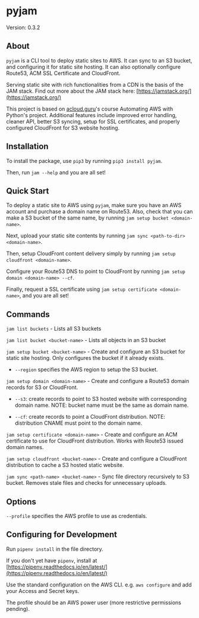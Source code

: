 # pyjam

Version: 0.3.2

## About

`pyjam` is a CLI tool to deploy static sites to AWS. It can sync to an S3 bucket, and configuring it for static site hosting. It can also optionally configure Route53, ACM SSL Certificate and CloudFront.

Serving static site with rich functionalities from a CDN is the basis of the JAM stack. Find out more about the JAM stack here: [https://jamstack.org/](https://jamstack.org/)

This project is based on [acloud.guru](acloud.guru)'s course Automating AWS with Python's project. Additional features include improved error handling, cleaner API, better S3 syncing, setup for SSL certificates, and properly configured CloudFront for S3 website hosting.

## Installation

To install the package, use `pip3` by running `pip3 install pyjam`.

Then, run `jam --help` and you are all set!

## Quick Start

To deploy a static site to AWS using `pyjam`, make sure you have an AWS account and purchase a domain name on Route53. Also, check that you can make a S3 bucket of the same name, by running `jam setup bucket <domain-name>`.

Next, upload your static site contents by running `jam sync <path-to-dir> <domain-name>`.

Then, setup CloudFront content delivery simply by running `jam setup cloudfront <domain-name>`.

Configure your Route53 DNS to point to CloudFront by running `jam setup domain <domain-name> --cf`.

Finally, request a SSL certificate using `jam setup certificate <domain-name>`, and you are all set!

## Commands

`jam list buckets` - Lists all S3 buckets

`jam list bucket <bucket-name>` - Lists all objects in an S3 bucket

`jam setup bucket <bucket-name>` - Create and configure an S3 bucket for static site hosting. Only configures the bucket if it already exists.

- `--region` specifies the AWS region to setup the S3 bucket.

`jam setup domain <domain-name>` - Create and configure a Route53 domain records for S3 or CloudFront.

- `--s3`: create records to point to S3 hosted website with corresponding domain name. NOTE: bucket name must be the same as domain name.

- `--cf`: create records to point a CloudFront distribution. NOTE: distribution CNAME must point to the domain name.

`jam setup certificate <domain-name>` - Create and configure an ACM certificate to use for CloudFront distribution. Works with Route53 issued domain names.

`jam setup cloudfront <bucket-name>` - Create and configure a CloudFront distribution to cache a S3 hosted static website.

`jam sync <path-name> <bucket-name>` - Sync file directory recursively to S3 bucket. Removes stale files and checks for unnecessary uploads.

## Options

`--profile` specifies the AWS profile to use as credentials.

## Configuring for Development

Run `pipenv install` in the file directory.

If you don't yet have `pipenv`, install at [https://pipenv.readthedocs.io/en/latest/](https://pipenv.readthedocs.io/en/latest/)

Use the standard configuration on the AWS CLI. e.g. `aws configure` and add your Access and Secret keys.

The profile should be an AWS power user (more restrictive permissions pending).

